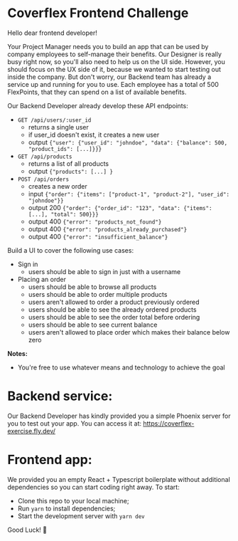 # Coverflex Frontend Challenge

Hello dear frontend developer!

Your Project Manager needs you to build an app that can be used by company employees to self-manage their benefits.
Our Designer is really busy right now, so you'll also need to help us on the UI side. However, you should focus on the UX side of it, because we wanted to start testing out inside the company. But don't worry, our Backend team has already a service up and running for you to use.
Each employee has a total of 500 FlexPoints, that they can spend on a list of available benefits.

Our Backend Developer already develop these API endpoints:

- `GET /api/users/:user_id`
  - returns a single user
  - if user_id doesn't exist, it creates a new user
  - output `{"user": {"user_id": "johndoe", "data": {"balance": 500, "product_ids": [...]}}}`
- `GET /api/products`
  - returns a list of all products
  - output `{"products": [...] }`
- `POST /api/orders`
  - creates a new order
  - input `{"order": {"items": ["product-1", "product-2"], "user_id": "johndoe"}}`
  - output 200 `{"order": {"order_id": "123", "data": {"items": [...], "total": 500}}}`
  - output 400 `{"error": "products_not_found"}`
  - output 400 `{"error": "products_already_purchased"}`
  - output 400 `{"error": "insufficient_balance"}`

Build a UI to cover the following use cases:

- Sign in
  - users should be able to sign in just with a username
- Placing an order
  - users should be able to browse all products
  - users should be able to order multiple products
  - users aren't allowed to order a product previously ordered
  - users should be able to see the already ordered products
  - users should be able to see the order total before ordering
  - users should be able to see current balance
  - users aren't allowed to place order which makes their balance below zero

**Notes:**

- You're free to use whatever means and technology to achieve the goal

# Backend service:

Our Backend Developer has kindly provided you a simple Phoenix server for you to test out your app.
You can access it at: https://coverflex-exercise.fly.dev/

# Frontend app:

We provided you an empty React + Typescript boilerplate without additional dependencies so you can start coding right away. To start:
- Clone this repo to your local machine;
- Run `yarn` to install dependencies;
- Start the development server with `yarn dev`

Good Luck! 🙌
